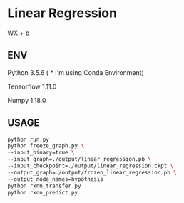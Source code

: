 # Linear Regression

WX + b



## ENV

Python 3.5.6 ( * I'm using Conda Environment)

Tensorflow 1.11.0

Numpy 1.18.0  



## USAGE

```bash
python run.py
python freeze_graph.py \
--input_binary=true \
--input_graph=./output/linear_regression.pb \
--input_checkpoint=./output/linear_regression.ckpt \
--output_graph=./output/frozen_linear_regression.pb \
--output_node_names=hypothesis
python rknn_transfer.py
python rknn_predict.py
```







